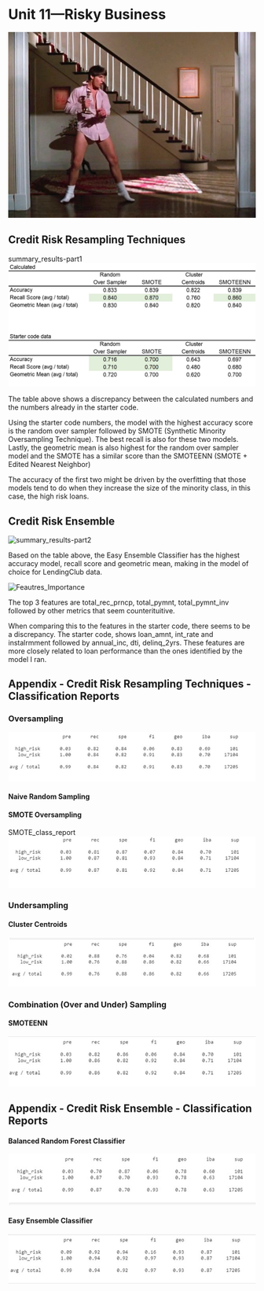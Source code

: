 # Unit 11—Risky Business

![risky_business](Images/risky_business.jpg)


## Credit Risk Resampling Techniques

summary_results-part1
![summary_results-part1](Images/summary_results-part1.jpg)

The table above shows a discrepancy between the calculated numbers and the numbers already in the starter code. 

Using the starter code numbers, the model with the highest accuracy score is the random over sampler followed by SMOTE (Synthetic Minority Oversampling Technique). The best recall is also for these two models. Lastly, the geometric mean is also highest for the random over sampler model and the SMOTE has a similar score than the SMOTEENN (SMOTE + Edited Nearest Neighbor)

The accuracy of the first two might be driven by the overfitting that those models tend to do when they increase the size of the minority class, in this case, the high risk loans. 


## Credit Risk Ensemble 

![summary_results-part2](Images/summary_results-part2.jpg)

Based on the table above, the Easy Ensemble Classifier has the highest accuracy model, recall score and geometric mean, making in the model of choice for LendingClub data. 

![Feautres_Importance](Images/Feautres_Importance.png)

The top 3 features are total_rec_prncp, total_pymnt, total_pymnt_inv followed by other metrics that seem counterituitive. 

When comparing this to the features in the starter code, there seems to be a discrepancy. The starter code, shows loan_amnt, int_rate and instalrmment followed by annual_inc, dti, delinq_2yrs. These features are more closely related to loan performance than the ones identified by the model I ran. 



## Appendix - Credit Risk Resampling Techniques - Classification Reports

### Oversampling
![random_over_sampler_class_report](Images/random_over_sampler_class_report.jpg)

#### Naive Random Sampling

#### SMOTE Oversampling
SMOTE_class_report
![SMOTE_class_report](Images/SMOTE_class_report.jpg)

### Undersampling

#### Cluster Centroids
![under_sampler_class_report](Images/under_sampler_class_report.jpg)

### Combination (Over and Under) Sampling

#### SMOTEENN 
![SMOTEENN](Images/SMOTEENN.jpg)


## Appendix - Credit Risk Ensemble - Classification Reports

#### Balanced Random Forest Classifier
![balanced_random_forest_class_report.png](Images/balanced_random_forest_class_report.png.jpg)

#### Easy Ensemble Classifier
![EEC_class_report](Images/EEC_class_report.jpg)
